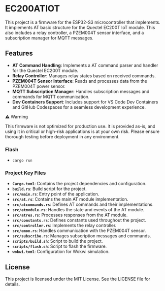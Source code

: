# EC200ATIOT
This project is a firmware for the ESP32-S3 microcontroller that implements. It implements AT basic structure for the Quectel EC200T IoT module. This also includes a relay controller, a PZEM004T sensor interface, and a subscription manager for MQTT messages.

## Features
- **AT Command Handling**: Implements a AT command parser and handler for the Quectel EC200T module.
- **Relay Controller**: Manages relay states based on received commands.
- **PZEM004T Sensor Interface**: Reads and processes data from the PZEM004T power sensor.
- **MQTT Subscription Manager**: Handles subscription messages and commands for MQTT communication.
- **Dev Containers Support**: Includes support for VS Code Dev Containers and GitHub Codespaces for a seamless development experience.

⚠️ Warning

This firmware is not optimized for production use. It is provided as-is, and using it in critical or high-risk applications is at your own risk. Please ensure thorough testing before deployment in any environment.

### Flash
- `cargo run`

### Project Key Files
- **`Cargo.toml`**: Contains the project dependencies and configuration.
- **`build.rs`**: Build script for the project.
- **`src/main.rs`**: Entry point of the application.
- **`src/at.rs`**: Contains the main AT module implementation.
- **`src/atcommands.rs`**: Defines AT commands and their implementations.
- **`src/atmodule.rs`**: Handles the state and events of the AT module.
- **`src/atres.rs`**: Processes responses from the AT module.
- **`src/constants.rs`**: Defines constants used throughout the project.
- **`src/controller.rs`**: Implements the relay controller.
- **`src/emon.rs`**: Handles communication with the PZEM004T sensor.
- **`src/subscribe.rs`**: Manages subscription messages and commands.
- **`scripts/build.sh`**: Script to build the project.
- **`scripts/flash.sh`**: Script to flash the firmware.
- **`wokwi.toml`**: Configuration for Wokwi simulation.

## License

This project is licensed under the MIT License. See the LICENSE file for details.
